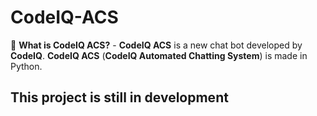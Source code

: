 # CodeIQ-ACS

🤔 **What is CodeIQ ACS?** - **CodeIQ ACS** is a new chat bot developed by **CodeIQ**. **CodeIQ ACS** (**CodeIQ Automated Chatting System**) is made in Python.

## This project is still in development
